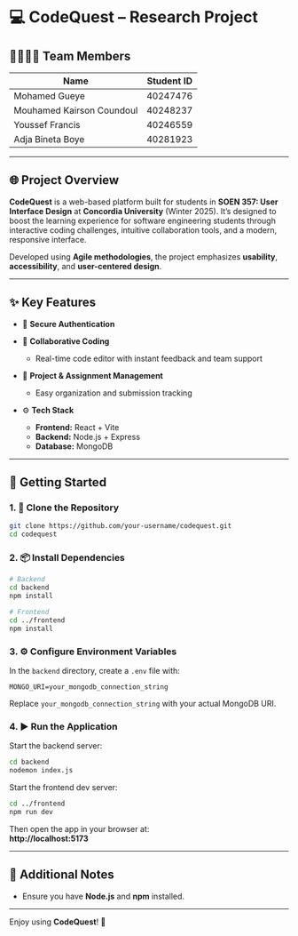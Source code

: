 # 💻 CodeQuest – Research Project

## 👨‍👩‍👧‍👦 Team Members

| Name                      | Student ID |
|---------------------------|:----------:|
| Mohamed Gueye             | 40247476   |
| Mouhamed Kairson Coundoul | 40248237   |
| Youssef Francis           | 40246559   |
| Adja Bineta Boye          | 40281923   |

---

## 🌐 Project Overview

**CodeQuest** is a web-based platform built for students in **SOEN 357: User Interface Design** at **Concordia University** (Winter 2025). It’s designed to boost the learning experience for software engineering students through interactive coding challenges, intuitive collaboration tools, and a modern, responsive interface.

Developed using **Agile methodologies**, the project emphasizes **usability**, **accessibility**, and **user-centered design**.

---

## ✨ Key Features

- 🔐 **Secure Authentication**
  
- 🤝 **Collaborative Coding**
  - Real-time code editor with instant feedback and team support

- 📂 **Project & Assignment Management**
  - Easy organization and submission tracking

- ⚙️ **Tech Stack**
  - **Frontend:** React + Vite  
  - **Backend:** Node.js + Express  
  - **Database:** MongoDB

---

## 🚀 Getting Started

### 1. 🔁 Clone the Repository

```bash
git clone https://github.com/your-username/codequest.git
cd codequest
```

### 2. 📦 Install Dependencies

```bash
# Backend
cd backend
npm install

# Frontend
cd ../frontend
npm install
```

### 3. ⚙️ Configure Environment Variables

In the `backend` directory, create a `.env` file with:

```env
MONGO_URI=your_mongodb_connection_string
```

Replace `your_mongodb_connection_string` with your actual MongoDB URI.

### 4. ▶️ Run the Application

Start the backend server:

```bash
cd backend
nodemon index.js
```

Start the frontend dev server:

```bash
cd ../frontend
npm run dev
```

Then open the app in your browser at:  
**http://localhost:5173**

---

## 📌 Additional Notes

- Ensure you have **Node.js** and **npm** installed.

---

Enjoy using **CodeQuest**! 🎉  
